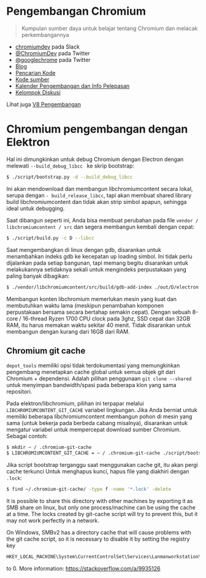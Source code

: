 # Pengembangan Chromium

> Kumpulan sumber daya untuk belajar tentang Chromium dan melacak perkembangannya

- [chromiumdev](https://chromiumdev-slack.herokuapp.com) pada Slack
- [@ChromiumDev](https://twitter.com/ChromiumDev) pada Twitter
- [@googlechrome](https://twitter.com/googlechrome) pada Twitter
- [Blog](https://blog.chromium.org)
- [Pencarian Kode](https://cs.chromium.org/)
- [Kode sumber](https://cs.chromium.org/chromium/src/)
- [Kalender Pengembangan dan Info Pelepasan](https://www.chromium.org/developers/calendar)
- [Kelompok Diskusi](http://www.chromium.org/developers/discussion-groups)

Lihat juga [V8 Pengembangan ](v8-development.md)

# Chromium pengembangan dengan Elektron

Hal ini dimungkinkan untuk debug Chromium dengan Electron dengan melewati `--build_debug_libcc ` ke skrip bootstrap:

```sh
$ ./script/bootstrap.py -d --build_debug_libcc
```

Ini akan mendownload dan membangun libchromiumcontent secara lokal, serupa dengan ` - build_release_libcc `, tapi akan membuat shared library build libchromiumcontent dan tidak akan strip simbol apapun, sehingga ideal untuk debugging.

Saat dibangun seperti ini, Anda bisa membuat perubahan pada file ` vendor / libchromiumcontent / src ` dan segera membangun kembali dengan cepat:

```sh
$ ./script/build.py -c D --libcc
```

Saat mengembangkan di linux dengan gdb, disarankan untuk menambahkan indeks gdb ke kecepatan up loading simbol. Ini tidak perlu dijalankan pada setiap bangunan, tapi memang begitu disarankan untuk melakukannya setidaknya sekali untuk mengindeks perpustakaan yang paling banyak dibagikan:

```sh
$ ./vendor/libchromiumcontent/src/build/gdb-add-index ./out/D/electron
```

Membangun konten libchromium memerlukan mesin yang kuat dan membutuhkan waktu lama (meskipun penambahan komponen perpustakaan bersama secara bertahap semakin cepat). Dengan sebuah 8-core / 16-thread Ryzen 1700 CPU clock pada 3ghz, SSD cepat dan 32GB RAM, itu harus memakan waktu sekitar 40 menit. Tidak disarankan untuk membangun dengan kurang dari 16GB dari RAM.

## Chromium git cache

` depot_tools ` memiliki opsi tidak terdokumentasi yang memungkinkan pengembang menetapkan cache global untuk semua objek git dari Chromium + dependensi. Adalah pilihan penggunaan `git clone --shared` untuk menyimpan bandwidth/spasi pada beberapa klon yang sama repositori.

Pada elektron/libchromium, pilihan ini terpapar melalui `LIBCHROMIUMCONTENT_GIT_CACHE` variabel lingkungan. Jika Anda berniat untuk memiliki beberapa libchromiumcontent membangun pohon di mesin yang sama (untuk bekerja pada berbeda cabang misalnya), disarankan untuk mengatur variabel untuk mempercepat download sumber Chromium. Sebagai contoh:

```sh
$ mkdir ~ / .chromium-git-cache
$ LIBCHROMIUMCONTENT_GIT_CACHE = ~ / .chromium-git-cache ./script/bootstrap.py -d --build_debug_libcc
```

Jika script bootstrap terganggu saat menggunakan cache git, itu akan pergi cache terkunci Untuk menghapus kunci, hapus file yang diakhiri dengan `.lock`:

```sh
$ find ~/.chromium-git-cache/ -type f -name '*.lock' -delete
```

It is possible to share this directory with other machines by exporting it as SMB share on linux, but only one process/machine can be using the cache at a time. The locks created by git-cache script will try to prevent this, but it may not work perfectly in a network.

On Windows, SMBv2 has a directory cache that will cause problems with the git cache script, so it is necessary to disable it by setting the registry key

```sh
HKEY_LOCAL_MACHINE\System\CurrentControlSet\Services\Lanmanworkstation\Parameters\DirectoryCacheLifetime
```

to 0. More information: https://stackoverflow.com/a/9935126